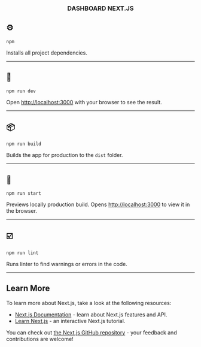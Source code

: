 <h3 align="center">DASHBOARD NEXT.JS</h3>

## ⚙️

```
npm
```

Installs all project dependencies.

---

## 🏁

```
npm run dev
```

Open [http://localhost:3000](http://localhost:3000) with your browser to see the result.

---

## 📦

```
npm run build
```

Builds the app for production to the `dist` folder.

---

## 👀

```
npm run start
```

Previews locally production build. Opens [http://localhost:3000](http://localhost:3000) to view it in the browser.

---

## ☑️

```
npm run lint
```

Runs linter to find warnings or errors in the code.

---

## Learn More

To learn more about Next.js, take a look at the following resources:

- [Next.js Documentation](https://nextjs.org/docs) - learn about Next.js features and API.
- [Learn Next.js](https://nextjs.org/learn) - an interactive Next.js tutorial.

You can check out [the Next.js GitHub repository](https://github.com/vercel/next.js/) - your feedback and contributions are welcome!

